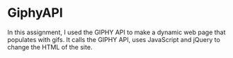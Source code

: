 # GiphyAPI

In this assignment, I used the GIPHY API to make a dynamic web page that populates with gifs. It calls the GIPHY API, uses JavaScript and jQuery to change the HTML of the site.

